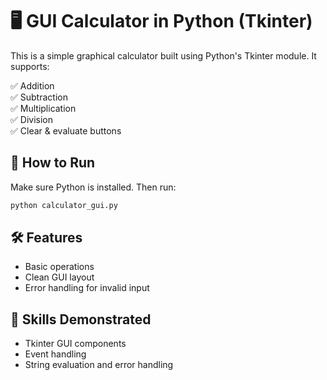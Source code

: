 # 🖥️ GUI Calculator in Python (Tkinter)

This is a simple graphical calculator built using Python's Tkinter module. It supports:

✅ Addition  
✅ Subtraction  
✅ Multiplication  
✅ Division  
✅ Clear & evaluate buttons

## 🔧 How to Run

Make sure Python is installed. Then run:

```bash
python calculator_gui.py
```

## 🛠 Features
- Basic operations
- Clean GUI layout
- Error handling for invalid input

## 🧠 Skills Demonstrated
- Tkinter GUI components
- Event handling
- String evaluation and error handling
